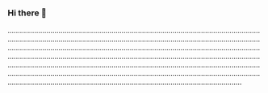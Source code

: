 ### Hi there 👋

...........................................................................................................................................................................................................................................................................................................................................................................................................................................................................................................................................................................................................................................................................................................................................................................................................................................................................................